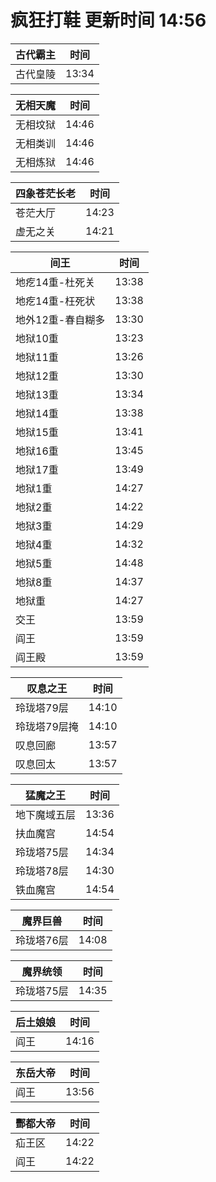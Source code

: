 # 疯狂打鞋 更新时间 14:56

| 古代霸主   | 时间    |
|--------|-------|
| 古代皇陵 | 13:34 |

| 无相天魔   | 时间    |
|--------|-------|
| 无相坟狱 | 14:46 |
| 无相类训 | 14:46 |
| 无相炼狱 | 14:46 |

| 四象苍茫长老   | 时间    |
|--------|-------|
| 苍茫大厅 | 14:23 |
| 虚无之关 | 14:21 |

| 间王   | 时间    |
|--------|-------|
| 地疙14重-杜死关 | 13:38 |
| 地疙14重-枉死状 | 13:38 |
| 地外12重-春自糊多 | 13:30 |
| 地狱10重 | 13:23 |
| 地狱11重 | 13:26 |
| 地狱12重 | 13:30 |
| 地狱13重 | 13:34 |
| 地狱14重 | 13:38 |
| 地狱15重 | 13:41 |
| 地狱16重 | 13:45 |
| 地狱17重 | 13:49 |
| 地狱1重 | 14:27 |
| 地狱2重 | 14:22 |
| 地狱3重 | 14:29 |
| 地狱4重 | 14:32 |
| 地狱5重 | 14:48 |
| 地狱8重 | 14:37 |
| 地狱重 | 14:27 |
| 交王 | 13:59 |
| 阎王 | 13:59 |
| 阎王殿 | 13:59 |

| 叹息之王   | 时间    |
|--------|-------|
| 玲珑塔79层 | 14:10 |
| 玲珑塔79层掩 | 14:10 |
| 叹息回廊 | 13:57 |
| 叹息回太 | 13:57 |

| 猛魔之王   | 时间    |
|--------|-------|
| 地下魔域五层 | 13:36 |
| 扶血魔宫 | 14:54 |
| 玲珑塔75层 | 14:34 |
| 玲珑塔78层 | 14:30 |
| 铁血魔宫 | 14:54 |

| 魔界巨兽   | 时间    |
|--------|-------|
| 玲珑塔76层 | 14:08 |

| 魔界统领   | 时间    |
|--------|-------|
| 玲珑塔75层 | 14:35 |

| 后土娘娘   | 时间    |
|--------|-------|
| 阎王 | 14:16 |

| 东岳大帝   | 时间    |
|--------|-------|
| 阎王 | 13:56 |

| 酆都大帝   | 时间    |
|--------|-------|
| 疝王区 | 14:22 |
| 阎王 | 14:22 |